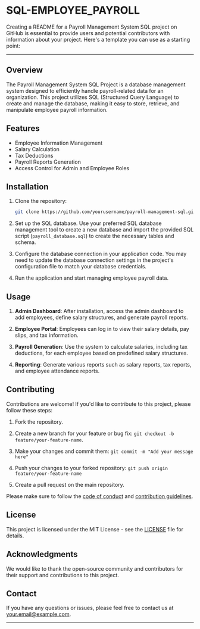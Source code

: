 # SQL-EMPLOYEE_PAYROLL
Creating a README for a Payroll Management System SQL project on GitHub is essential to provide users and potential contributors with information about your project. Here's a template you can use as a starting point:

---





## Overview

The Payroll Management System SQL Project is a database management system designed to efficiently handle payroll-related data for an organization. This project utilizes SQL (Structured Query Language) to create and manage the database, making it easy to store, retrieve, and manipulate employee payroll information.

## Features

- Employee Information Management
- Salary Calculation
- Tax Deductions
- Payroll Reports Generation
- Access Control for Admin and Employee Roles

## Installation

1. Clone the repository:

   ```bash
   git clone https://github.com/yourusername/payroll-management-sql.git
   ```

2. Set up the SQL database. Use your preferred SQL database management tool to create a new database and import the provided SQL script (`payroll_database.sql`) to create the necessary tables and schema.

3. Configure the database connection in your application code. You may need to update the database connection settings in the project's configuration file to match your database credentials.

4. Run the application and start managing employee payroll data.

## Usage

1. **Admin Dashboard**: After installation, access the admin dashboard to add employees, define salary structures, and generate payroll reports.

2. **Employee Portal**: Employees can log in to view their salary details, pay slips, and tax information.

3. **Payroll Generation**: Use the system to calculate salaries, including tax deductions, for each employee based on predefined salary structures.

4. **Reporting**: Generate various reports such as salary reports, tax reports, and employee attendance reports.

## Contributing

Contributions are welcome! If you'd like to contribute to this project, please follow these steps:

1. Fork the repository.

2. Create a new branch for your feature or bug fix: `git checkout -b feature/your-feature-name`.

3. Make your changes and commit them: `git commit -m "Add your message here"`

4. Push your changes to your forked repository: `git push origin feature/your-feature-name`

5. Create a pull request on the main repository.

Please make sure to follow the [code of conduct](CODE_OF_CONDUCT.md) and [contribution guidelines](CONTRIBUTING.md).

## License

This project is licensed under the MIT License - see the [LICENSE](LICENSE) file for details.

## Acknowledgments

We would like to thank the open-source community and contributors for their support and contributions to this project.

## Contact

If you have any questions or issues, please feel free to contact us at [your.email@example.com](mailto:your.email@example.com).

---

